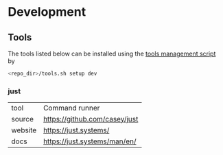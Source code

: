 # Development

## Tools

The tools listed below can be installed using the [tools management script](../docs/tools_management_script.md) by
```sh
<repo_dir>/tools.sh setup dev
```

### just

|         |                               |
| ------- | ----------------------------- |
| tool    | Command runner                |
| source  | https://github.com/casey/just |
| website | https://just.systems/         |
| docs    | https://just.systems/man/en/  |

